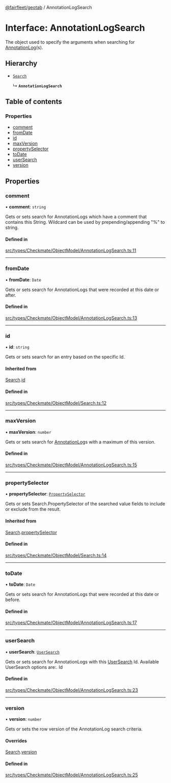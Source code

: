 [@fairfleet/geotab](../README.md) / AnnotationLogSearch

# Interface: AnnotationLogSearch

The object used to specify the arguments when searching for [AnnotationLog](AnnotationLog.md)(s).

## Hierarchy

- [`Search`](Search.md)

  ↳ **`AnnotationLogSearch`**

## Table of contents

### Properties

- [comment](AnnotationLogSearch.md#comment)
- [fromDate](AnnotationLogSearch.md#fromdate)
- [id](AnnotationLogSearch.md#id)
- [maxVersion](AnnotationLogSearch.md#maxversion)
- [propertySelector](AnnotationLogSearch.md#propertyselector)
- [toDate](AnnotationLogSearch.md#todate)
- [userSearch](AnnotationLogSearch.md#usersearch)
- [version](AnnotationLogSearch.md#version)

## Properties

### comment

• **comment**: `string`

Gets or sets search for AnnotationLogs which have a comment that contains this String. Wildcard can be used by prepending/appending "%" to string.

#### Defined in

[src/types/Checkmate/ObjectModel/AnnotationLogSearch.ts:11](https://github.com/fairfleet/geotab/blob/d57d931/src/types/Checkmate/ObjectModel/AnnotationLogSearch.ts#L11)

___

### fromDate

• **fromDate**: `Date`

Gets or sets search for AnnotationLogs that were recorded at this date or after.

#### Defined in

[src/types/Checkmate/ObjectModel/AnnotationLogSearch.ts:13](https://github.com/fairfleet/geotab/blob/d57d931/src/types/Checkmate/ObjectModel/AnnotationLogSearch.ts#L13)

___

### id

• **id**: `string`

Gets or sets search for an entry based on the specific Id.

#### Inherited from

[Search](Search.md).[id](Search.md#id)

#### Defined in

[src/types/Checkmate/ObjectModel/Search.ts:12](https://github.com/fairfleet/geotab/blob/d57d931/src/types/Checkmate/ObjectModel/Search.ts#L12)

___

### maxVersion

• **maxVersion**: `number`

Gets or sets search for [AnnotationLog](AnnotationLog.md)s with a maximum of this version.

#### Defined in

[src/types/Checkmate/ObjectModel/AnnotationLogSearch.ts:15](https://github.com/fairfleet/geotab/blob/d57d931/src/types/Checkmate/ObjectModel/AnnotationLogSearch.ts#L15)

___

### propertySelector

• **propertySelector**: [`PropertySelector`](PropertySelector.md)

Gets or sets Search.PropertySelector of the searched value fields to include or exclude from the result.

#### Inherited from

[Search](Search.md).[propertySelector](Search.md#propertyselector)

#### Defined in

[src/types/Checkmate/ObjectModel/Search.ts:14](https://github.com/fairfleet/geotab/blob/d57d931/src/types/Checkmate/ObjectModel/Search.ts#L14)

___

### toDate

• **toDate**: `Date`

Gets or sets search for AnnotationLogs that were recorded at this date or before.

#### Defined in

[src/types/Checkmate/ObjectModel/AnnotationLogSearch.ts:17](https://github.com/fairfleet/geotab/blob/d57d931/src/types/Checkmate/ObjectModel/AnnotationLogSearch.ts#L17)

___

### userSearch

• **userSearch**: [`UserSearch`](UserSearch.md)

Gets or sets search for AnnotationLogs with this [UserSearch](UserSearch.md) Id.
 Available UserSearch options are:.
 <list><item><description>Id</description></item></list>

#### Defined in

[src/types/Checkmate/ObjectModel/AnnotationLogSearch.ts:23](https://github.com/fairfleet/geotab/blob/d57d931/src/types/Checkmate/ObjectModel/AnnotationLogSearch.ts#L23)

___

### version

• **version**: `number`

Gets or sets the row version of the AnnotationLog search criteria.

#### Overrides

[Search](Search.md).[version](Search.md#version)

#### Defined in

[src/types/Checkmate/ObjectModel/AnnotationLogSearch.ts:25](https://github.com/fairfleet/geotab/blob/d57d931/src/types/Checkmate/ObjectModel/AnnotationLogSearch.ts#L25)
